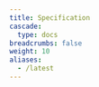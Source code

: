 ```yaml
---
title: Specification
cascade:
  type: docs
breadcrumbs: false
weight: 10
aliases:
  - /latest
---
```

